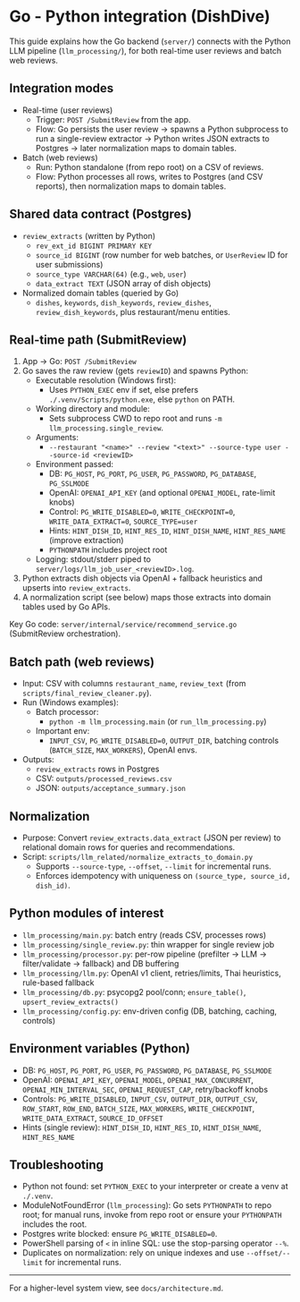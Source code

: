 # Go - Python integration (DishDive)

This guide explains how the Go backend (`server/`) connects with the Python LLM pipeline (`llm_processing/`), for both real-time user reviews and batch web reviews.

## Integration modes

- Real-time (user reviews)
  - Trigger: `POST /SubmitReview` from the app.
  - Flow: Go persists the user review -> spawns a Python subprocess to run a single-review extractor -> Python writes JSON extracts to Postgres -> later normalization maps to domain tables.
- Batch (web reviews)
  - Run: Python standalone (from repo root) on a CSV of reviews.
  - Flow: Python processes all rows, writes to Postgres (and CSV reports), then normalization maps to domain tables.

## Shared data contract (Postgres)

- `review_extracts` (written by Python)
  - `rev_ext_id BIGINT PRIMARY KEY`
  - `source_id BIGINT` (row number for web batches, or `UserReview` ID for user submissions)
  - `source_type VARCHAR(64)` (e.g., `web`, `user`)
  - `data_extract TEXT` (JSON array of dish objects)
- Normalized domain tables (queried by Go)
  - `dishes`, `keywords`, `dish_keywords`, `review_dishes`, `review_dish_keywords`, plus restaurant/menu entities.

## Real-time path (SubmitReview)

1. App -> Go: `POST /SubmitReview`
2. Go saves the raw review (gets `reviewID`) and spawns Python:
   - Executable resolution (Windows first):
     - Uses `PYTHON_EXEC` env if set, else prefers `./.venv/Scripts/python.exe`, else `python` on PATH.
   - Working directory and module:
     - Sets subprocess CWD to repo root and runs `-m llm_processing.single_review`.
   - Arguments:
     - `--restaurant "<name>" --review "<text>" --source-type user --source-id <reviewID>`
   - Environment passed:
     - DB: `PG_HOST`, `PG_PORT`, `PG_USER`, `PG_PASSWORD`, `PG_DATABASE`, `PG_SSLMODE`
     - OpenAI: `OPENAI_API_KEY` (and optional `OPENAI_MODEL`, rate-limit knobs)
     - Control: `PG_WRITE_DISABLED=0`, `WRITE_CHECKPOINT=0`, `WRITE_DATA_EXTRACT=0`, `SOURCE_TYPE=user`
     - Hints: `HINT_DISH_ID`, `HINT_RES_ID`, `HINT_DISH_NAME`, `HINT_RES_NAME` (improve extraction)
     - `PYTHONPATH` includes project root
   - Logging: stdout/stderr piped to `server/logs/llm_job_user_<reviewID>.log`.
3. Python extracts dish objects via OpenAI + fallback heuristics and upserts into `review_extracts`.
4. A normalization script (see below) maps those extracts into domain tables used by Go APIs.

Key Go code: `server/internal/service/recommend_service.go` (SubmitReview orchestration).

## Batch path (web reviews)

- Input: CSV with columns `restaurant_name`, `review_text` (from `scripts/final_review_cleaner.py`).
- Run (Windows examples):
  - Batch processor:
    - `python -m llm_processing.main` (or `run_llm_processing.py`)
  - Important env:
    - `INPUT_CSV`, `PG_WRITE_DISABLED=0`, `OUTPUT_DIR`, batching controls (`BATCH_SIZE`, `MAX_WORKERS`), OpenAI envs.
- Outputs:
  - `review_extracts` rows in Postgres
  - CSV: `outputs/processed_reviews.csv`
  - JSON: `outputs/acceptance_summary.json`

## Normalization

- Purpose: Convert `review_extracts.data_extract` (JSON per review) to relational domain rows for queries and recommendations.
- Script: `scripts/llm_related/normalize_extracts_to_domain.py`
  - Supports `--source-type`, `--offset`, `--limit` for incremental runs.
  - Enforces idempotency with uniqueness on `(source_type, source_id, dish_id)`.

## Python modules of interest

- `llm_processing/main.py`: batch entry (reads CSV, processes rows)
- `llm_processing/single_review.py`: thin wrapper for single review job
- `llm_processing/processor.py`: per-row pipeline (prefilter -> LLM -> filter/validate -> fallback) and DB buffering
- `llm_processing/llm.py`: OpenAI v1 client, retries/limits, Thai heuristics, rule-based fallback
- `llm_processing/db.py`: psycopg2 pool/conn; `ensure_table()`, `upsert_review_extracts()`
- `llm_processing/config.py`: env-driven config (DB, batching, caching, controls)

## Environment variables (Python)

- DB: `PG_HOST`, `PG_PORT`, `PG_USER`, `PG_PASSWORD`, `PG_DATABASE`, `PG_SSLMODE`
- OpenAI: `OPENAI_API_KEY`, `OPENAI_MODEL`, `OPENAI_MAX_CONCURRENT`, `OPENAI_MIN_INTERVAL_SEC`, `OPENAI_REQUEST_CAP`, retry/backoff knobs
- Controls: `PG_WRITE_DISABLED`, `INPUT_CSV`, `OUTPUT_DIR`, `OUTPUT_CSV`, `ROW_START`, `ROW_END`, `BATCH_SIZE`, `MAX_WORKERS`, `WRITE_CHECKPOINT`, `WRITE_DATA_EXTRACT`, `SOURCE_ID_OFFSET`
- Hints (single review): `HINT_DISH_ID`, `HINT_RES_ID`, `HINT_DISH_NAME`, `HINT_RES_NAME`

## Troubleshooting

- Python not found: set `PYTHON_EXEC` to your interpreter or create a venv at `./.venv`.
- ModuleNotFoundError (`llm_processing`): Go sets `PYTHONPATH` to repo root; for manual runs, invoke from repo root or ensure your `PYTHONPATH` includes the root.
- Postgres write blocked: ensure `PG_WRITE_DISABLED=0`.
- PowerShell parsing of `<` in inline SQL: use the stop-parsing operator `--%`.
- Duplicates on normalization: rely on unique indexes and use `--offset/--limit` for incremental runs.

---

For a higher-level system view, see `docs/architecture.md`.

